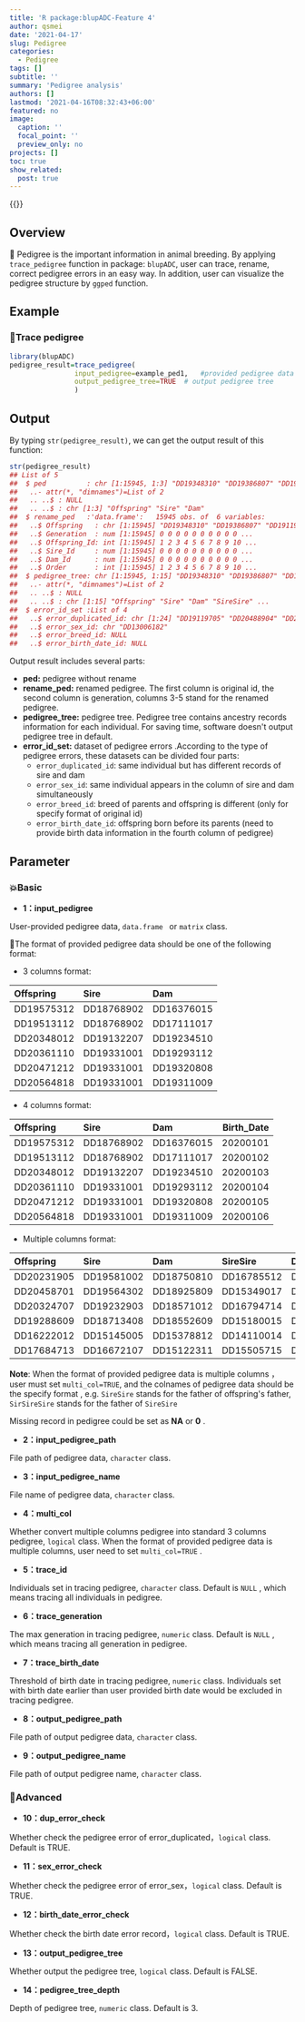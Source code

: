 ```yaml
---
title: 'R package:blupADC-Feature 4'
author: qsmei
date: '2021-04-17'
slug: Pedigree
categories:
  - Pedigree
tags: []
subtitle: ''
summary: 'Pedigree analysis'
authors: []
lastmod: '2021-04-16T08:32:43+06:00'
featured: no
image:
  caption: ''
  focal_point: ''
  preview_only: no
projects: []
toc: true
show_related:
  post: true
---
```


{{<toc>}} 

## Overview

🦄 Pedigree is the important information in animal breeding.  By applying `trace_pedigree` function in package: `blupADC`, user can  trace, rename,  correct pedigree errors  in an easy  way. In addition, user can visualize the pedigree structure by  `ggped` function.

## Example

### 💖Trace pedigree


```r
library(blupADC)
pedigree_result=trace_pedigree(
                input_pedigree=example_ped1,   #provided pedigree data object
                output_pedigree_tree=TRUE  # output pedigree tree
                )                 

```

## Output

By typing `str(pedigree_result)`, we can get the output result of this function:


```r
str(pedigree_result)
## List of 5
##  $ ped          : chr [1:15945, 1:3] "DD19348310" "DD19386807" "DD19119705" "DD16007415" ...
##   ..- attr(*, "dimnames")=List of 2
##   .. ..$ : NULL
##   .. ..$ : chr [1:3] "Offspring" "Sire" "Dam"
##  $ rename_ped   :'data.frame':	15945 obs. of  6 variables:
##   ..$ Offspring   : chr [1:15945] "DD19348310" "DD19386807" "DD19119705" "DD16007415" ...
##   ..$ Generation  : num [1:15945] 0 0 0 0 0 0 0 0 0 0 ...
##   ..$ Offspring_Id: int [1:15945] 1 2 3 4 5 6 7 8 9 10 ...
##   ..$ Sire_Id     : num [1:15945] 0 0 0 0 0 0 0 0 0 0 ...
##   ..$ Dam_Id      : num [1:15945] 0 0 0 0 0 0 0 0 0 0 ...
##   ..$ Order       : int [1:15945] 1 2 3 4 5 6 7 8 9 10 ...
##  $ pedigree_tree: chr [1:15945, 1:15] "DD19348310" "DD19386807" "DD19119705" "DD16007415" ...
##   ..- attr(*, "dimnames")=List of 2
##   .. ..$ : NULL
##   .. ..$ : chr [1:15] "Offspring" "Sire" "Dam" "SireSire" ...
##  $ error_id_set :List of 4
##   ..$ error_duplicated_id: chr [1:24] "DD19119705" "DD20488904" "DD20153801" "DD20376912" ...
##   ..$ error_sex_id: chr "DD13006182"
##   ..$ error_breed_id: NULL
##   ..$ error_birth_date_id: NULL
```

Output result includes several parts:

-   **ped:** pedigree without rename
-   **rename_ped:** renamed pedigree. The first column is original id, the second column is generation, columns 3-5 stand for the renamed pedigree. 
-   **pedigree_tree:** pedigree tree. Pedigree tree contains ancestry records information for each individual. For saving time, software doesn't output pedigree tree in default.
-   **error_id_set:** dataset of   pedigree errors .According to the type of pedigree errors, these datasets can be divided four parts:
    -   `error_duplicated_id`:  same individual but has different records of sire and dam
    -   `error_sex_id`:  same individual  appears in the column of sire and dam simultaneously
    -   `error_breed_id`:  breed of parents and offspring is different (only for specify format of original id)
    -   `error_birth_date_id`:  offspring born before its parents (need to provide birth data information in the fourth column of pedigree)

## Parameter

### 💥Basic

-   **1：input_pedigree**

User-provided pedigree data, `data.frame ` or   `matrix` class.

💌The format of provided pedigree data should be one of the following format:

-   3 columns format:


|Offspring  |Sire       |Dam        |
|:----------|:----------|:----------|
|DD19575312 |DD18768902 |DD16376015 |
|DD19513112 |DD18768902 |DD17111017 |
|DD20348012 |DD19132207 |DD19234510 |
|DD20361110 |DD19331001 |DD19293112 |
|DD20471212 |DD19331001 |DD19320808 |
|DD20564818 |DD19331001 |DD19311009 |

-   4 columns format:


|Offspring  |Sire       |Dam        | Birth_Date|
|:----------|:----------|:----------|----------:|
|DD19575312 |DD18768902 |DD16376015 |   20200101|
|DD19513112 |DD18768902 |DD17111017 |   20200102|
|DD20348012 |DD19132207 |DD19234510 |   20200103|
|DD20361110 |DD19331001 |DD19293112 |   20200104|
|DD20471212 |DD19331001 |DD19320808 |   20200105|
|DD20564818 |DD19331001 |DD19311009 |   20200106|

-   Multiple columns format:


|Offspring  |Sire       |Dam        |SireSire   |DamSire    |SireSireSire |
|:----------|:----------|:----------|:----------|:----------|:------------|
|DD20231905 |DD19581002 |DD18750810 |DD16785512 |DD15507717 |DD14008512   |
|DD20458701 |DD19564302 |DD18925809 |DD15349017 |DD15245411 |DD16771212   |
|DD20324707 |DD19232903 |DD18571012 |DD16794714 |DD16744412 |DD16714516   |
|DD19288609 |DD18713408 |DD18552609 |DD15180015 |DD15479214 |DD15243711   |
|DD16222012 |DD15145005 |DD15378812 |DD14110014 |DD15501518 |DD15206217   |
|DD17684713 |DD16672107 |DD15122311 |DD15505715 |DD15347415 |DD16383111   |

**Note**: When the format of provided pedigree data is multiple columns ，user must set `multi_col=TRUE`, and the colnames of pedigree data should be the specify format , e.g. `SireSire` stands for the father of offspring's father, `SirSireSire` stands for the father of  `SireSire` 

Missing record in pedigree could be set as  **NA** or **0** .

-   **2：input_pedigree_path**

File path of pedigree data, `character` class.

-   **3：input_pedigree_name**

File name of pedigree data, `character` class.

-   **4：multi_col**

Whether convert multiple columns pedigree into standard 3 columns pedigree, `logical` class.  When the format of provided pedigree data is multiple columns, user need to set `multi_col=TRUE` .

-   **5：trace_id**  

Individuals set in tracing pedigree, `character` class. Default is `NULL` , which means tracing all individuals in pedigree.

-   **6：trace_generation**  

The max generation in tracing pedigree, `numeric` class. Default is `NULL` , which means tracing all  generation in pedigree. 

-   **7：trace_birth_date**  

Threshold of  birth date in tracing pedigree, `numeric` class.  Individuals set with birth date earlier than user provided birth date would be excluded in tracing pedigree.  

-   **8：output_pedigree_path**

File path of output pedigree data, `character` class.

-   **9：output_pedigree_name**

File path of output pedigree name, `character` class.

### 💨Advanced

-   **10：dup_error_check**

Whether check the pedigree error of error_duplicated，`logical` class. Default is TRUE.

-   **11：sex_error_check**

Whether check the pedigree error of error_sex，`logical` class. Default is TRUE.

-   **12：birth_date_error_check**  

Whether check the birth date error record，`logical` class. Default is TRUE.

-   **13：output_pedigree_tree**

Whether output the pedigree tree, `logical` class. Default is FALSE. 

-   **14：pedigree_tree_depth** 

Depth of pedigree tree, `numeric` class. Default is 3.